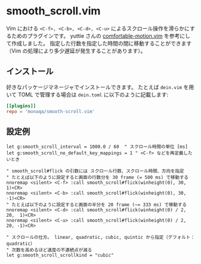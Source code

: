# smooth_scroll.vim

Vim における `<C-f>, <C-b>, <C-d>, <C-u>` によるスクロール操作を滑らかにするためのプラグインです。
yuttie さんの [comfortable-motion.vim](https://github.com/yuttie/comfortable-motion.vim) を参考にして作成しました。
指定した行数を指定した時間の間に移動することができます（Vim の処理により多少遅延が発生することがあります）。

## インストール

好きなパッケージマネージャでインストールできます。
たとえば `dein.vim` を用いて TOML で管理する場合は `dein.toml` に以下のように記載します:

```toml
[[plugins]]
repo = 'monaqa/smooth-scroll.vim'
```

## 設定例

```vim
let g:smooth_scroll_interval = 1000.0 / 60  " スクロール時間の単位 [ms]
let g:smooth_scroll_no_default_key_mappings = 1 " <C-f> などを再定義したいとき

" smooth_scroll#flick の引数には スクロール行数、スクロール時間、方向を指定
" たとえば以下のように設定すると画面の行数分を 30 frame (= 500 ms) で移動する
nnoremap <silent> <C-f> :call smooth_scroll#flick(winheight(0), 30,  1)<CR>
nnoremap <silent> <C-b> :call smooth_scroll#flick(winheight(0), 30, -1)<CR>
" たとえば以下のように設定すると画面の半分を 20 frame (~= 333 ms) で移動する
nnoremap <silent> <C-d> :call smooth_scroll#flick(winheight(0) / 2, 20,  1)<CR>
nnoremap <silent> <C-u> :call smooth_scroll#flick(winheight(0) / 2, 20, -1)<CR>

" スクロールの仕方。 linear, quadratic, cubic, quintic から指定（デフォルト：quadratic）
" 次数を高めるほど速度の不連続点が減る
let g:smooth_scroll_scrollkind = "cubic"
```
